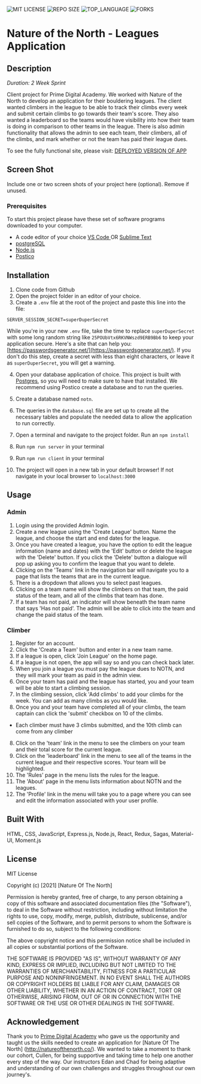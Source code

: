 ![MIT LICENSE](https://img.shields.io/github/license/scottbromander/the_marketplace.svg?style=flat-square)
![REPO SIZE](https://img.shields.io/github/repo-size/scottbromander/the_marketplace.svg?style=flat-square)
![TOP_LANGUAGE](https://img.shields.io/github/languages/top/scottbromander/the_marketplace.svg?style=flat-square)
![FORKS](https://img.shields.io/github/forks/scottbromander/the_marketplace.svg?style=social)

# Nature of the North - Leagues Application

## Description

_Duration: 2 Week Sprint_

Client project for Prime Digital Academy. We worked with Nature of the North to develop an application for their bouldering leagues. The client wanted climbers in the league to be able to track their climbs every week and submit certain climbs to go towards their team's score. They also wanted a leaderboard so the teams would have visibility into how their team is doing in comparison to other teams in the league. There is also admin functionality that allows the admin to see each team, their climbers, all of the climbs, and mark whether or not the team has paid their league dues. 

To see the fully functional site, please visit: [DEPLOYED VERSION OF APP](www.heroku.com)

## Screen Shot



Include one or two screen shots of your project here (optional). Remove if unused.





### Prerequisites
To start this project please have these set of software programs downloaded to your computer. 
- A code editor of your choice [VS Code ](https://code.visualstudio.com/) OR [Sublime Text](https://www.sublimetext.com/)
- [postgreSQL](https://www.postgresql.org/)
- [Node.js](https://nodejs.org/en/)
- [Postico](https://eggerapps.at/postico/) 

## Installation

1. Clone code from Github
2. Open the project folder in an editor of your choice. 
3. Create a `.env` file at the root of the project and paste this line into the file:
  ```
  SERVER_SESSION_SECRET=superDuperSecret
  ```
  While you're in your new `.env` file, take the time to replace `superDuperSecret` with some long random string like `25POUbVtx6RKVNWszd9ERB9Bb6` to keep your application secure. Here's a site that can help you: [https://passwordsgenerator.net/](https://passwordsgenerator.net/). If you don't do this step, create a secret with less than eight characters, or leave it as `superDuperSecret`, you will get a warning.

4. Open your database application of choice. This project is built with [Postgres](https://www.postgresql.org/download/), so you will need to make sure to have that installed. We recommend using Postico create a database and to run the queries.

4. Create a database named `notn`.

5. The queries in the `database.sql` file are set up to create all the necessary tables and populate the needed data to allow the application to run correctly. 
6. Open a terminal and navigate to the project folder. Run an `npm install`
7. Run `npm run server` in your terminal
8. Run `npm run client` in your terminal
9. The project will open in a new tab in your default browser! If not navigate in your local browser to `localhost:3000`

## Usage

### Admin
1. Login using the provided Admin login. 
2. Create a new league using the 'Create League' button. Name the league, and choose the start and end dates for the league. 
3. Once you have created a league, you have the option to edit the league information (name and dates) with the 'Edit' button or delete the league with the 'Delete' button. If you click the 'Delete' button a dialogue will pop up asking you to confirm the league that you want to delete. 
4. Clicking on the 'Teams' link in the navigation bar will navigate you to a page that lists the teams that are in the current league. 
5. There is a dropdown that allows you to select past leagues. 
6. Clicking on a team name will show the climbers on that team, the paid status of the team, and all of the climbs that team has done.
7. If a team has not paid, an indicator will show beneath the team name that says 'Has not paid'. The admin will be able to click into the team and change the paid status of the team. 

### Climber
1. Register for an account.
2. Click the 'Create a Team' button and enter in a new team name.
3. If a league is open, click 'Join League' on the home page.
3. If a league is not open, the app will say so and you can check back later. 
4. When you join a league you must pay the league dues to NOTN, and they will mark your team as paid in the admin view.
5. Once your team has paid and the league has started, you and your team will be able to start a climbing session.
6. In the climbing session, click 'Add climbs' to add your climbs for the week. You can add as many climbs as you would like. 
7. Once you and your team have completed all of your climbs, the team captain can click the 'submit' checkbox on 10 of the climbs.

- Each climber must have 3 climbs submitted, and the 10th climb can come from any climber

8. Click on the 'team' link in the menu to see the climbers on your team and their total score for the current league.
9. Click on the 'leaderboard' link in the menu to see all of the teams in the current league and their respective scores. Your team will be highlighted. 
10. The 'Rules' page in the menu lists the rules for the league. 
11. The 'About' page in the menu lists information about NOTN and the leagues.
12. The 'Profile' link in the menu will take you to a page where you can see and edit the information associated with your user profile.

## Built With

HTML, CSS, JavaScript, Express.js, Node.js, React, Redux, Sagas, Material-UI, Moment.js
<!-- List technologies and frameworks here -->

## License

MIT License

Copyright (c) [2021] [Nature Of The North]

Permission is hereby granted, free of charge, to any person obtaining a copy
of this software and associated documentation files (the "Software"), to deal
in the Software without restriction, including without limitation the rights
to use, copy, modify, merge, publish, distribute, sublicense, and/or sell
copies of the Software, and to permit persons to whom the Software is
furnished to do so, subject to the following conditions:

The above copyright notice and this permission notice shall be included in all
copies or substantial portions of the Software.

THE SOFTWARE IS PROVIDED "AS IS", WITHOUT WARRANTY OF ANY KIND, EXPRESS OR
IMPLIED, INCLUDING BUT NOT LIMITED TO THE WARRANTIES OF MERCHANTABILITY,
FITNESS FOR A PARTICULAR PURPOSE AND NONINFRINGEMENT. IN NO EVENT SHALL THE
AUTHORS OR COPYRIGHT HOLDERS BE LIABLE FOR ANY CLAIM, DAMAGES OR OTHER
LIABILITY, WHETHER IN AN ACTION OF CONTRACT, TORT OR OTHERWISE, ARISING FROM,
OUT OF OR IN CONNECTION WITH THE SOFTWARE OR THE USE OR OTHER DEALINGS IN THE
SOFTWARE.


## Acknowledgement
Thank you to [Prime Digital Academy](www.primeacademy.io) who gave us the opportunity and taught us the skills needed to create an application for [Nature Of The North] (http://natureofthenorth.co/). We wanted to take a moment to thank our cohort, Cullen, for being supportive and taking time to help one another every step of the way. Our instructors Edan and Chad for being adaptive and understanding of our own challenges and struggles throughout our own journey's. 
